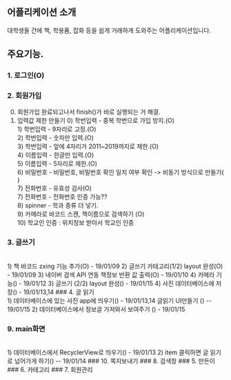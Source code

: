 ## 어플리케이션 소개
대학생들 간에 책, 학용품, 잡화 등을 쉽게 거래하게 도와주는 어플리케이션입니다.

## 주요기능.

### 1. 로그인(O)
### 2. 회원가입
  0. 회원가입 완료되고나서 finish()가 바로 실행되는 거 해결.
  1. 입력값 제한 만들기
	0) 학번입력 - 중복 학번으로 가입 방지.(O)  <br>
	1) 학번입력 - 9자리로 고정.(O)<br>
	2) 학번입력 - 숫자만 입력.(O)<br>
	3) 학번입력 - 앞에 4자리가 2011~2019까지로 제한.(O) <br>
	4) 이름입력 - 한글만 입력.(O)<br>
	5) 이름입력 - 5자리로 제한.(O)<br>
	6) 비밀번호 - 비밀번호, 비밀번호 확인 일치 여부 확인 -> 비동기 방식으로 만들기( )<br>
	7) 전화번호 - 유효성 검사(O)<br>
	7) 전화번호 - 전화번호 인증 가능??<br>
	8) spinner - 학과 종류 더 넣기.<br>
	9) 카메라로 바코드 스캔, 책이름으로 검색하기 (O) <br>
	10) 학교인 인증 : 위치정보 받아서 학교인 인증
### 3. 글쓰기
<br>
	1) 책 바코드 zxing 기능 추가(O) - 19/01/09
	2) 글쓰기 카테고리(1/2) layout 완성(O) - 19/01/09
	3) 네이버 검색 API 연동 책정보 반환 값 출력(O) - 19/01/10
	4) 카메라 기능() - 19/01/12
	3) 글쓰기 (2/2) layout 완성() - 19/01/15
	4) 사진 데이터베이스에 저장() - 19/01/13,14
### 4. 글 읽기
<br>
	1) 데이터베이스에 있는 사진 app에 띄우기() - 19/01/13,14
	글읽기 UI만들기 () -- 19/01/15
	2) 데이터베이스에서 정보글 가져와서 보여주기 () - 19/01/15
	
	
	
### 9. main화면
<br>
	1) 데이터베이스에서 RecyclerView로 띄우기() - 19/01/13
	2) item 클릭하면 글 읽기로 넘어가게 하기() -- 19/01/14
### 10. 쪽지보내기
### 8. 검색창
### 5. 만든이
### 6. 카테고리
### 7. 회원관리
	
